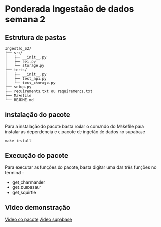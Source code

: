 # Ponderada Ingestaão de dados semana 2 

## Estrutura de pastas 
<pre><code>Ingestao_S2/
├── src/
│   ├── __init__.py
│   ├── api.py
│   └── storage.py
├── tests/
│   ├── __init__.py
│   ├── test_api.py
│   └── test_storage.py
├── setup.py
├── requirements.txt ou requirements.txt
├── Makefile
└── README.md
</code></pre>

## instalação do pacote
Para a instalação do pacote basta rodar o comando do Makefile para instalar as dependencia e o pacote de ingetão de dados no supabase
<pre><code>make install</code></pre>

## Execução do pacote 
Para executar as funções do pacote, basta digitar uma das três funções no terminal :
 - get_charmander
 - get_bulbasaur
 - get_squirtle

## Video demonstração 

[Video do pacote](https://youtu.be/NL6bOGIVmEo)
[Video supabase](https://youtu.be/Crc2qK6KpWA)